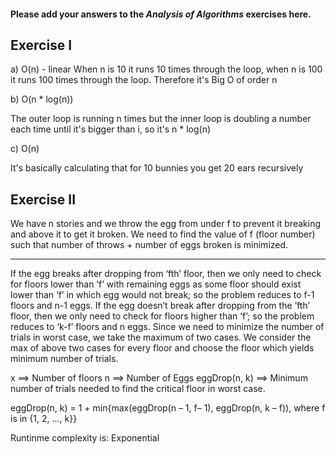 #### Please add your answers to the ***Analysis of  Algorithms*** exercises here.

## Exercise I

a) O(n) - linear
When n is 10 it runs 10 times through the loop, when n is 100 it runs 100 times through the loop. Therefore it's Big O of order n


b) O(n * log(n))

The outer loop is running n times but the inner loop is doubling a number each time until it's bigger than i, so it's n * log(n)



c) O(n)

It's basically calculating that for 10 bunnies you get 20 ears recursively

## Exercise II

We have n stories and we throw the egg from under f to prevent it breaking and above it to get it broken. We need to find the value of f (floor number) such that number of throws + number of eggs broken is minimized.

--------


If the egg breaks after dropping from ‘fth’ floor, then we only need to check for floors lower than ‘f’ with remaining eggs as some floor should exist lower than ‘f’ in which egg would not break; so the problem reduces to f-1 floors and n-1 eggs.
If the egg doesn’t break after dropping from the ‘fth’ floor, then we only need to check for floors higher than ‘f’; so the problem reduces to ‘k-f’ floors and n eggs.
Since we need to minimize the number of trials in worst case, we take the maximum of two cases. We consider the max of above two cases for every floor and choose the floor which yields minimum number of trials.

x ==> Number of floors
n ==> Number of Eggs
eggDrop(n, k) ==> Minimum number of trials needed to find the critical
floor in worst case.

eggDrop(n, k) = 1 + min{max(eggDrop(n – 1, f– 1), eggDrop(n, k – f)), where f is in {1, 2, …, k}}

Runtinme complexity is: Exponential